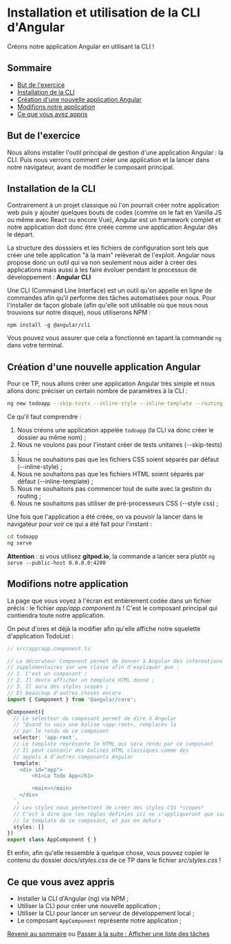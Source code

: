 # Installation et utilisation de la CLI d'Angular

Créons notre application Angular en utilisant la CLI !

## Sommaire
  * [But de l'exercice](#but-de-l-exercice)
  * [Installation de la CLI](#installation-de-la-cli)
  * [Création d'une nouvelle application Angular](#création-d-une-nouvelle-application-angular)
  * [Modifions notre application](#modifions-notre-application)
  * [Ce que vous avez appris](#ce-que-vous-avez-appris)
  
## But de l'exercice

Nous allons installer l'outil principal de gestion d'une application Angular : la CLI. Puis nous verrons comment créer une application et la lancer dans notre navigateur, avant de modifier le composant principal.

## Installation de la CLI

Contrairement à un projet classique où l'on pourrait créer notre application web puis y ajouter quelques bouts de codes (comme on le fait en Vanilla JS ou même avec React ou encore Vue), Angular est un framework complet et notre application doit donc être créée comme une application Angular dès le départ.

La structure des dosssiers et les fichiers de configuration sont tels que créer une telle application "à la main" relèverait de l'exploit. Angular nous propose donc un outil qui va non seulement nous aider à créer des applications mais aussi à les faire évoluer pendant le processus de développement : **Angular CLI**

Une CLI (Command Line Interface) est un outil qu'on appelle en ligne de commandes afin qu'il performe des tâches automatisées pour nous. Pour l'installer de façon globale (afin qu'elle soit utilisable où que nous nous trouvions sur notre disque), nous utiliserons NPM :
```
npm install -g @angular/cli
```

Vous pouvez vous assurer que cela a fonctionné en tapant la commande `ng` dans votre terminal.

## Création d'une nouvelle application Angular

Pour ce TP, nous allons créer une application Angular très simple et nous allons donc préciser un certain nombre de paramètres à la CLI :
```bash
ng new todoapp --skip-tests --inline-style --inline-template --routing false --style css
```

Ce qu'il faut comprendre :
1. Nous créons une application appelée `todoapp` (la CLI va donc créer le dossier au même nom) ;
2. Nous ne voulons pas pour l'instant créer de tests unitaires (--skip-tests) ;
3. Nous ne souhaitons pas que les fichiers CSS soient séparés par défaut (--inline-style) ;
4. Nous ne souhaitons pas que les fichiers HTML soient séparés par défaut (--inline-template) ;
5. Nous ne souhaitons pas commencer tout de suite avec la gestion du routing ;
6. Nous ne souhaitons pas utiliser de pré-processeurs CSS (--style css) ;

Une fois que l'application a été créée, on va pouvoir la lancer dans le navigateur pour voir ce qui a été fait pour l'instant :

```bash
cd todoapp
ng serve
```

**Attention** : si vous utilisez **gitpod.io**, la commande a lancer sera plutôt `ng serve --public-host 0.0.0.0:4200`

## Modifions notre application

La page que vous voyez à l'écran est entièrement codée dans un fichier précis : le fichier *app/app.component.ts* ! C'est le composant principal qui contiendra toute notre application.

On peut d'ores et déjà la modifier afin qu'elle affiche notre squelette d'application TodoList :

```ts
// src/app/app.component.ts

// Le décorateur Component permet de donner à Angular des informations
// supplémentaires sur une classe afin d'expliquer que :
// 1. C'est un composant ;
// 2. Il devra afficher un template HTML donné ;
// 3. Il aura des styles scopés ;
// Et beaucoup d'autres choses encore
import { Component } from '@angular/core';

@Component({
  // Le sélecteur du composant permet de dire à Angular
  // "Quand tu vois une balise <app-root>, remplaces la
  // par le rendu de ce composant
  selector: 'app-root',
  // Le template représente le HTML qui sera rendu par ce composant
  // Il peut contenir des balises HTML classiques comme des
  // appels à d'autres composants Angular
  template: `
    <div id="app">
        <h1>La Todo App</h1>

        <main></main>
    </div>
  `,
  // Les styles nous permettent de créer des styles CSS *scopés*
  // C'est à dire que les règles définies ici ne s'appliqueront que sur
  // le template de ce composant, et pas en dehors
  styles: []
})
export class AppComponent { }
```

Et enfin, afin qu'elle ressemble à quelque chose, vous pouvez copier le contenu du dossier *docs/styles.css* de ce TP dans le fichier *src/styles.css* !

## Ce que vous avez appris
* Installer la CLI d'Angular (ng) via NPM ;
* Utiliser la CLI pour créer une nouvelle application ;
* Utiliser la CLI pour lancer un serveur de développement local ;
* Le composant `AppComponent` représente notre application ;

[Revenir au sommaire](../README.md) ou [Passer à la suite : Afficher une liste des tâches](display-list.md)